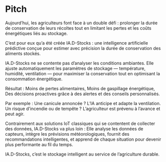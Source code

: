 # Pitch
Aujourd’hui, les agriculteurs font face à un double défi : prolonger la durée de conservation de leurs récoltes tout en limitant les pertes et les coûts énergétiques liés au stockage.

C’est pour eux qu’a été créée IA.D-Stocks :
une intelligence artificielle prédictive conçue pour estimer avec précision la durée de conservation des aliments stockés.

IA.D-Stocks ne se contente pas d’analyser les conditions ambiantes.
Elle ajuste automatiquement les paramètres de stockage — température, humidité, ventilation — pour maximiser la conservation tout en optimisant la consommation énergétique.

Résultat :
Moins de pertes alimentaires,
Moins de gaspillage énergétique,
Des décisions proactives grâce à des alertes et des conseils personnalisés.

Par exemple :
Une canicule annoncée ? L’IA anticipe et adapte la ventilation.
Un risque d’incendie ou de tempête ? L’agriculteur est prévenu à l’avance et peut agir.

Contrairement aux solutions IoT classiques qui se contentent de collecter des données,
IA.D-Stocks va plus loin :
Elle analyse les données de capteurs,
intègre les prévisions météorologiques,
fournit des recommandations intelligentes, et
apprend de chaque situation pour devenir plus performante au fil du temps.

IA.D-Stocks, c’est le stockage intelligent au service de l’agriculture durable.

